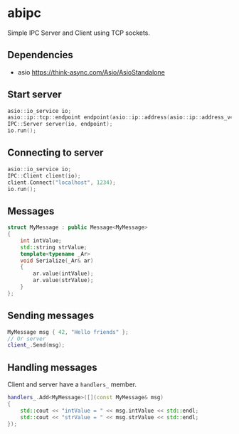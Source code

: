 # abipc

Simple IPC Server and Client using TCP sockets.

## Dependencies

* asio https://think-async.com/Asio/AsioStandalone

## Start server

~~~cpp
asio::io_service io;
asio::ip::tcp::endpoint endpoint(asio::ip::address(asio::ip::address_v4(ip)), 1234);
IPC::Server server(io, endpoint);
io.run();
~~~

## Connecting to server

~~~cpp
asio::io_service io;
IPC::Client client(io);
client.Connect("localhost", 1234);
io.run();
~~~

## Messages

~~~cpp
struct MyMessage : public Message<MyMessage>
{
    int intValue;
    std::string strValue;
    template<typename _Ar>
    void Serialize(_Ar& ar)
    {
        ar.value(intValue);
        ar.value(strValue);
    }
};
~~~

## Sending messages

~~~cpp
MyMessage msg { 42, "Hello friends" };
// Or server
client_.Send(msg);
~~~

## Handling messages

Client and server have a `handlers_` member.

~~~cpp
handlers_.Add<MyMessage>([](const MyMessage& msg)
{
    std::cout << "intValue = " << msg.intValue << std::endl;
    std::cout << "strValue = " << msg.strValue << std::endl;
});
~~~
